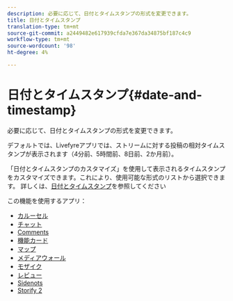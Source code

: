 ```yaml
---
description: 必要に応じて、日付とタイムスタンプの形式を変更できます。
title: 日付とタイムスタンプ
translation-type: tm+mt
source-git-commit: a2449482e617939cfda7e367da34875bf187c4c9
workflow-type: tm+mt
source-wordcount: '98'
ht-degree: 4%

---
```



# 日付とタイムスタンプ{#date-and-timestamp}

必要に応じて、日付とタイムスタンプの形式を変更できます。

デフォルトでは、Livefyreアプリでは、ストリームに対する投稿の相対タイムスタンプが表示されます（4分前、5時間前、8日前、2か月前）。

「日付とタイムスタンプのカスタマイズ」を使用して表示されるタイムスタンプをカスタマイズできます。これにより、使用可能な形式のリストから選択できます。 詳しくは、[日付とタイムスタンプ](/help/using/c-features-livefyre/c-styling-features/c-date-and-timestamp.md)を参照してください

この機能を使用するアプリ：

* [カルーセル](/help/using/c-about-apps/c-carousel-app/c-carousel-app.md#c_carousel_app)
* [チャット](/help/using/c-about-apps/c-chat-app/c-chat-app.md#c_chat_app)
* [Comments](/help/using/c-about-apps/c-comments/c-comments.md)
* [機能カード](/help/using/c-about-apps/c-feature-card-app/c-feature-card-app.md#c_feature_card_app)
* [マップ](/help/using/c-about-apps/c-map-app/c-map-app.md#c_map_app)
* [メディアウォール](/help/using/c-about-apps/c-media-wall-app/c-media-wall-app.md#c_media_wall_app)
* [モザイク](/help/using/c-about-apps/c-mosaic-app/c-mosaic-app.md#c_mosaic_app)
* [レビュー](/help/using/c-about-apps/c-reviews-app/c-reviews-app.md#c_reviews_app)
* [Sidenots](/help/using/c-about-apps/c-sidenotes-app/c-sidenotes-app.md#c_sidenotes_app)
* [Storify 2](/help/using/c-about-apps/c-storify2/c-storify2.md#c_storify2)

